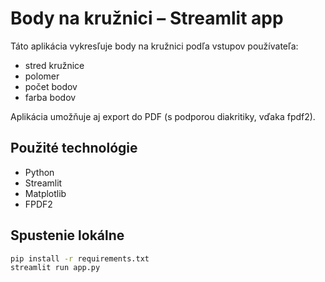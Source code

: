 # Body na kružnici – Streamlit app

Táto aplikácia vykresľuje body na kružnici podľa vstupov používateľa:
- stred kružnice
- polomer
- počet bodov
- farba bodov

Aplikácia umožňuje aj export do PDF (s podporou diakritiky, vďaka fpdf2).

## Použité technológie
- Python
- Streamlit
- Matplotlib
- FPDF2

## Spustenie lokálne
```bash
pip install -r requirements.txt
streamlit run app.py
